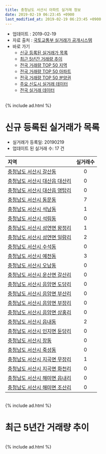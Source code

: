 ```yaml
---
title: 충청남도 서산시 아파트 실거래 정보
date: 2019-02-19 06:23:45 +0900
last_modified_at: 2019-02-19 06:23:45 +0900
---
```


* 업데이트 : 2019-02-19
* 자료 출처 : [국토교통부 실거래가 공개시스템](http://rt.molit.go.kr)
* 바로 가기
    * [신규 등록된 실거래가 목록](#신규-등록된-실거래가-목록)
    * [최근 5년간 거래량 추이](#최근-5년간-거래량-추이)
    * [전국 거래량 TOP 50 지역](https://ayogom.github.io/apt-trade-info/최근-3개월-전국에서-가장-거래가-많이-발생한-지역)
    * [전국 거래량 TOP 50 아파트](https://ayogom.github.io/apt-trade-info/최근-3개월-전국에서-가장-거래가-많이-발생한-아파트)
    * [전국 거래량 TOP 50 분양권](https://ayogom.github.io/apt-trade-info/최근-3개월-전국에서-가장-거래가-많이-발생한-분양권)
    * [주요 신도시 실거래 데이터](https://ayogom.github.io/apt-trade-info/주요-신도시)
    * [전국 실거래 데이터](https://ayogom.github.io/apt-trade-info/전국)

<br>
{% include ad.html %}
<br>

# 신규 등록된 실거래가 목록
* 실거래가 등록일: 20190219
* 업데이트 된 실거래 수: 17 건


|지역|실거래수|
|:---|:---:|
|[충청남도 서산시 갈산동](https://ayogom.github.io/apt-trade-info/충청남도-서산시-갈산동)|0|
|[충청남도 서산시 대산읍 대산리](https://ayogom.github.io/apt-trade-info/충청남도-서산시-대산읍-대산리)|0|
|[충청남도 서산시 대산읍 영탑리](https://ayogom.github.io/apt-trade-info/충청남도-서산시-대산읍-영탑리)|0|
|[충청남도 서산시 동문동](https://ayogom.github.io/apt-trade-info/충청남도-서산시-동문동)|7|
|[충청남도 서산시 석남동](https://ayogom.github.io/apt-trade-info/충청남도-서산시-석남동)|1|
|[충청남도 서산시 석림동](https://ayogom.github.io/apt-trade-info/충청남도-서산시-석림동)|0|
|[충청남도 서산시 성연면 왕정리](https://ayogom.github.io/apt-trade-info/충청남도-서산시-성연면-왕정리)|1|
|[충청남도 서산시 성연면 일람리](https://ayogom.github.io/apt-trade-info/충청남도-서산시-성연면-일람리)|2|
|[충청남도 서산시 수석동](https://ayogom.github.io/apt-trade-info/충청남도-서산시-수석동)|0|
|[충청남도 서산시 예천동](https://ayogom.github.io/apt-trade-info/충청남도-서산시-예천동)|3|
|[충청남도 서산시 오남동](https://ayogom.github.io/apt-trade-info/충청남도-서산시-오남동)|0|
|[충청남도 서산시 운산면 갈산리](https://ayogom.github.io/apt-trade-info/충청남도-서산시-운산면-갈산리)|0|
|[충청남도 서산시 음암면 도당리](https://ayogom.github.io/apt-trade-info/충청남도-서산시-음암면-도당리)|0|
|[충청남도 서산시 음암면 부산리](https://ayogom.github.io/apt-trade-info/충청남도-서산시-음암면-부산리)|0|
|[충청남도 서산시 음암면 부장리](https://ayogom.github.io/apt-trade-info/충청남도-서산시-음암면-부장리)|0|
|[충청남도 서산시 음암면 상홍리](https://ayogom.github.io/apt-trade-info/충청남도-서산시-음암면-상홍리)|0|
|[충청남도 서산시 읍내동](https://ayogom.github.io/apt-trade-info/충청남도-서산시-읍내동)|2|
|[충청남도 서산시 인지면 둔당리](https://ayogom.github.io/apt-trade-info/충청남도-서산시-인지면-둔당리)|0|
|[충청남도 서산시 장동](https://ayogom.github.io/apt-trade-info/충청남도-서산시-장동)|0|
|[충청남도 서산시 죽성동](https://ayogom.github.io/apt-trade-info/충청남도-서산시-죽성동)|0|
|[충청남도 서산시 지곡면 무장리](https://ayogom.github.io/apt-trade-info/충청남도-서산시-지곡면-무장리)|1|
|[충청남도 서산시 지곡면 화천리](https://ayogom.github.io/apt-trade-info/충청남도-서산시-지곡면-화천리)|0|
|[충청남도 서산시 해미면 읍내리](https://ayogom.github.io/apt-trade-info/충청남도-서산시-해미면-읍내리)|0|
|[충청남도 서산시 해미면 조산리](https://ayogom.github.io/apt-trade-info/충청남도-서산시-해미면-조산리)|0|


<br>
{% include ad.html %}
<br>

# 최근 5년간 거래량 추이


<div style="width:100%;">
    <canvas id="deal_progress" height="200"></canvas>
</div>

<script>
new Chart(document.getElementById("deal_progress"), {
    type: 'line',
    data: {
        labels: ['201402','201403','201404','201405','201406','201407','201408','201409','201410','201411','201412','201501','201502','201503','201504','201505','201506','201507','201508','201509','201510','201511','201512','201601','201602','201603','201604','201605','201606','201607','201608','201609','201610','201611','201612','201701','201702','201703','201704','201705','201706','201707','201708','201709','201710','201711','201712','201801','201802','201803','201804','201805','201806','201807','201808','201809','201810','201811','201812','201901','201902'],
        datasets: [{
            label: '매매',
            pointRadius: 1,
            data: [223, 221, 181, 171, 145, 143, 144, 177, 177, 153, 136, 193, 141, 217, 182, 164, 180, 197, 176, 220, 222, 175, 121, 144, 121, 164, 124, 112, 129, 133, 142, 130, 139, 150, 103, 86, 117, 137, 111, 116, 125, 95, 124, 133, 101, 93, 82, 148, 152, 241, 215, 202, 172, 227, 156, 114, 122, 90, 105, 106, 25],
            borderColor: "rgba(255, 201, 14, 1)",
            backgroundColor: "rgba(255, 201, 14, 0.5)",
            fill: false,
            lineTension: 0
        },{
            label: '전월세',
            pointRadius: 1,
            data: [158, 105, 102, 97, 117, 89, 102, 126, 120, 128, 97, 122, 130, 142, 104, 86, 88, 98, 144, 90, 123, 136, 123, 114, 127, 94, 88, 97, 100, 81, 60, 70, 94, 87, 84, 109, 140, 119, 103, 78, 77, 109, 101, 92, 96, 112, 91, 129, 137, 172, 173, 159, 166, 173, 149, 141, 158, 106, 113, 128, 43],
            borderColor: "rgba(0, 141, 185, 1)",
            backgroundColor: "rgba(0, 141, 185, 0.5)",
            fill: false,
            lineTension: 0
        }
        ]
    },
    options: {
        responsive: true,
        title: {
            display: false
        },
        tooltips: {
            mode: 'index',
            intersect: false
        },
        hover: {
            mode: 'nearest',
            intersect: true
        },
        scales: {
            xAxes: [{
                display: true,
                scaleLabel: {
                    display: true,
                    labelString: '년/월'
                }
            }],
            yAxes: [{
                display: true,
                ticks: {
                    suggestedMin: 0,
                },
                scaleLabel: {
                    display: true,
                    labelString: '실거래 수'
                }
            }]
        }
    }
});

</script>


<br>
{% include ad.html %}
<br>

